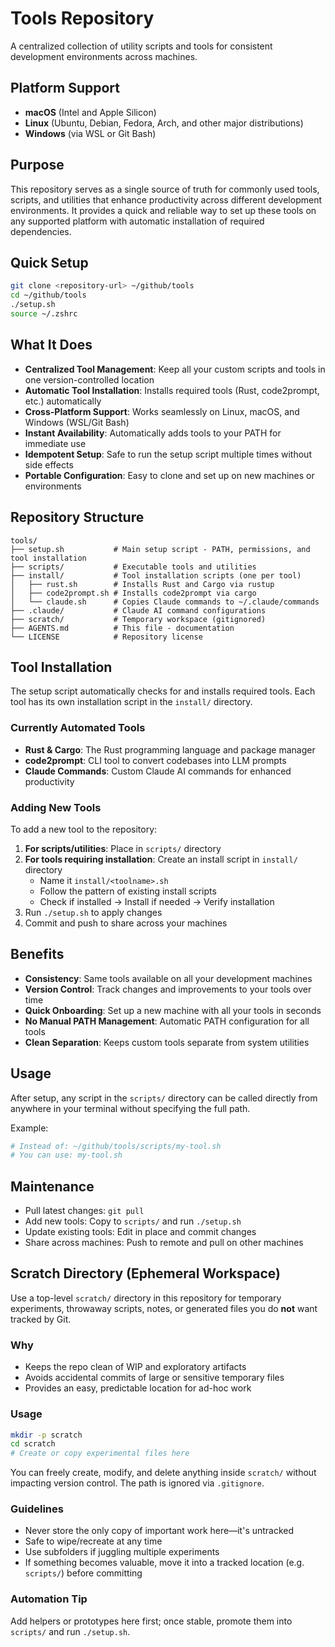 # Tools Repository

A centralized collection of utility scripts and tools for consistent development environments across machines.

## Platform Support

- **macOS** (Intel and Apple Silicon)
- **Linux** (Ubuntu, Debian, Fedora, Arch, and other major distributions)
- **Windows** (via WSL or Git Bash)

## Purpose

This repository serves as a single source of truth for commonly used tools, scripts, and utilities that enhance productivity across different development environments. It provides a quick and reliable way to set up these tools on any supported platform with automatic installation of required dependencies.

## Quick Setup

```bash
git clone <repository-url> ~/github/tools
cd ~/github/tools
./setup.sh
source ~/.zshrc
```

## What It Does

- **Centralized Tool Management**: Keep all your custom scripts and tools in one version-controlled location
- **Automatic Tool Installation**: Installs required tools (Rust, code2prompt, etc.) automatically
- **Cross-Platform Support**: Works seamlessly on Linux, macOS, and Windows (WSL/Git Bash)
- **Instant Availability**: Automatically adds tools to your PATH for immediate use
- **Idempotent Setup**: Safe to run the setup script multiple times without side effects
- **Portable Configuration**: Easy to clone and set up on new machines or environments

## Repository Structure

```
tools/
├── setup.sh           # Main setup script - PATH, permissions, and tool installation
├── scripts/           # Executable tools and utilities
├── install/           # Tool installation scripts (one per tool)
│   ├── rust.sh        # Installs Rust and Cargo via rustup
│   ├── code2prompt.sh # Installs code2prompt via cargo
│   └── claude.sh      # Copies Claude commands to ~/.claude/commands
├── .claude/           # Claude AI command configurations
├── scratch/           # Temporary workspace (gitignored)
├── AGENTS.md          # This file - documentation
└── LICENSE            # Repository license
```

## Tool Installation

The setup script automatically checks for and installs required tools. Each tool has its own installation script in the `install/` directory.

### Currently Automated Tools

- **Rust & Cargo**: The Rust programming language and package manager
- **code2prompt**: CLI tool to convert codebases into LLM prompts
- **Claude Commands**: Custom Claude AI commands for enhanced productivity

### Adding New Tools

To add a new tool to the repository:

1. **For scripts/utilities**: Place in `scripts/` directory
2. **For tools requiring installation**: Create an install script in `install/` directory
   - Name it `install/<toolname>.sh`
   - Follow the pattern of existing install scripts
   - Check if installed → Install if needed → Verify installation
3. Run `./setup.sh` to apply changes
4. Commit and push to share across your machines

## Benefits

- **Consistency**: Same tools available on all your development machines
- **Version Control**: Track changes and improvements to your tools over time
- **Quick Onboarding**: Set up a new machine with all your tools in seconds
- **No Manual PATH Management**: Automatic PATH configuration for all tools
- **Clean Separation**: Keeps custom tools separate from system utilities

## Usage

After setup, any script in the `scripts/` directory can be called directly from anywhere in your terminal without specifying the full path.

Example:
```bash
# Instead of: ~/github/tools/scripts/my-tool.sh
# You can use: my-tool.sh
```

## Maintenance

- Pull latest changes: `git pull`
- Add new tools: Copy to `scripts/` and run `./setup.sh`
- Update existing tools: Edit in place and commit changes
- Share across machines: Push to remote and pull on other machines

## Scratch Directory (Ephemeral Workspace)

Use a top-level `scratch/` directory in this repository for temporary experiments, throwaway scripts, notes, or generated files you do **not** want tracked by Git.

### Why
- Keeps the repo clean of WIP and exploratory artifacts
- Avoids accidental commits of large or sensitive temporary files
- Provides an easy, predictable location for ad-hoc work

### Usage
```bash
mkdir -p scratch
cd scratch
# Create or copy experimental files here
```

You can freely create, modify, and delete anything inside `scratch/` without impacting version control. The path is ignored via `.gitignore`.

### Guidelines
- Never store the only copy of important work here—it's untracked
- Safe to wipe/recreate at any time
- Use subfolders if juggling multiple experiments
- If something becomes valuable, move it into a tracked location (e.g. `scripts/`) before committing

### Automation Tip
Add helpers or prototypes here first; once stable, promote them into `scripts/` and run `./setup.sh`.